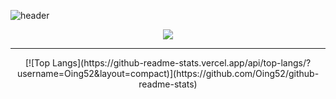 ![header](https://capsule-render.vercel.app/api?type=waving&color=ffdd00&fontColor=404040&fontAlignY=45&height=220&section=header&text=Chaeeun%20Jeon&fontSize=40)
<div align="center">
<a href="https://drive.google.com/file/d/1fb8LK5Zq72jGeF82CUQPsAtm1Reod3yS/view?usp=sharing"><img src="https://img.shields.io/badge/Portfolio-FECC00?style=flat-square&logo=checkmarx&logoColor=333333"/></a>
<hr/>
[![Top Langs](https://github-readme-stats.vercel.app/api/top-langs/?username=Oing52&layout=compact)](https://github.com/Oing52/github-readme-stats)

</div>
